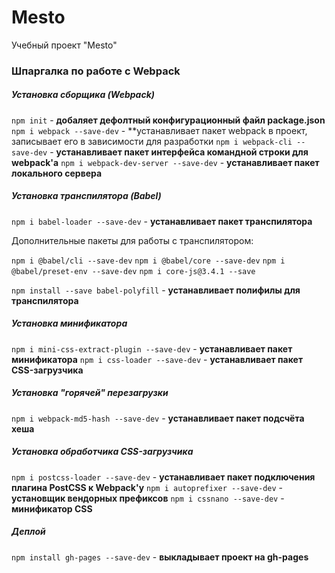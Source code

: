 # Mesto
Учебный проект "Mesto"


### Шпаргалка по работе с Webpack

##### Установка сборщика (Webpack)

`npm init` - **добаляет дефолтный конфигурационный файл package.json**
`npm i webpack --save-dev` - **устанавливает  пакет webpack в проект, записывает его в зависимости для разработки
`npm i webpack-cli --save-dev` - **устанавливает пакет интерфейса командной строки для webpack'а**
`npm i webpack-dev-server --save-dev` - **устанавливает пакет локального сервера**

##### Установка транспилятора (Babel)

`npm i babel-loader --save-dev` - **устанавливает пакет транспилятора**

Дополнительные пакеты для работы с транспилятором:

`npm i @babel/cli --save-dev`
`npm i @babel/core --save-dev`
`npm i @babel/preset-env --save-dev`
`npm i core-js@3.4.1 --save`

`npm install --save babel-polyfill` - **устанавливает полифилы для транспилятора**

##### Установка минификатора

`npm i mini-css-extract-plugin --save-dev` - **устанавливает пакет минификатора**
`npm i css-loader --save-dev` - **устанавливает пакет CSS-загрузчика**

##### Установка "горячей" перезагрузки

`npm i webpack-md5-hash --save-dev` - **устанавливает пакет подсчёта хеша**

##### Установка обработчика CSS-загрузчика

`npm i postcss-loader --save-dev` - **устанавливает пакет подключения плагина PostCSS к Webpack'у**
`npm i autoprefixer --save-dev` - **установщик вендорных префиксов**
`npm i cssnano --save-dev` - **минификатор CSS**

##### Деплой

`npm install gh-pages --save-dev` - **выкладывает проект на gh-pages**





